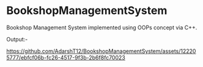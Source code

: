 # BookshopManagementSystem
Bookshop Management System implemented using OOPs concept via C++. 

Output:-

https://github.com/AdarshT12/BookshopManagementSystem/assets/122205777/ebfcf06b-fc26-4517-9f3b-2b6f8fc70023
